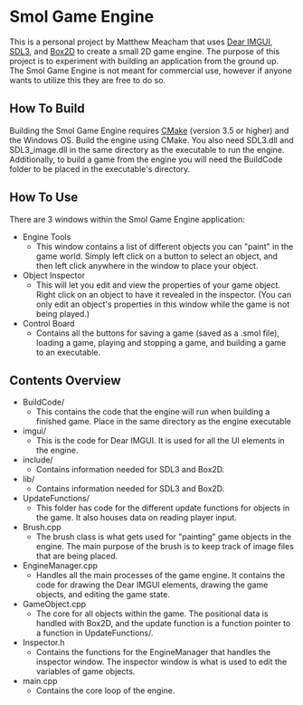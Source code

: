 # Smol Game Engine

This is a personal project by Matthew Meacham that uses [Dear IMGUI](https://github.com/ocornut/imgui), [SDL3](https://github.com/libsdl-org/SDL), and [Box2D](https://box2d.org/) to create a small 2D game engine. The purpose of this project is to experiment with building an application from the ground up. The Smol Game Engine is not meant for commercial use, however if anyone wants to utilize this they are free to do so.

## How To Build

Building the Smol Game Engine requires [CMake](https://cmake.org/) (version 3.5 or higher) and the Windows OS. Build the engine using CMake. You also need SDL3.dll and SDL3_image.dll in the same directory as the executable to run the engine. Additionally, to build a game from the engine you will need the BuildCode folder to be placed in the executable's directory.

## How To Use

There are 3 windows within the Smol Game Engine application:

- Engine Tools
  - This window contains a list of different objects you can "paint" in the game world. Simply left click on a button to select an object, and then left click anywhere in the window to place your object.
- Object Inspector
  - This will let you edit and view the properties of your game object. Right click on an object to have it revealed in the inspector. (You can only edit an object's properties in this window while the game is not being played.)
- Control Board
  - Contains all the buttons for saving a game (saved as a .smol file), loading a game, playing and stopping a game, and building a game to an executable.

## Contents Overview

- BuildCode/
  - This contains the code that the engine will run when building a finished game. Place in the same directory as the engine executable
- imgui/
  - This is the code for Dear IMGUI. It is used for all the UI elements in the engine.
- include/
  - Contains information needed for SDL3 and Box2D.
- lib/
  - Contains information needed for SDL3 and Box2D.
- UpdateFunctions/
  - This folder has code for the different update functions for objects in the game. It also houses data on reading player input.
- Brush.cpp
  - The brush class is what gets used for "painting" game objects in the engine. The main purpose of the brush is to keep track of image files that are being placed.
- EngineManager.cpp
  - Handles all the main processes of the game engine. It contains the code for drawing the Dear IMGUI elements, drawing the game objects, and editing the game state.
- GameObject.cpp
  - The core for all objects within the game. The positional data is handled with Box2D, and the update function is a function pointer to a function in UpdateFunctions/.
- Inspector.h
  - Contains the functions for the EngineManager that handles the inspector window. The inspector window is what is used to edit the variables of game objects.
- main.cpp
  - Contains the core loop of the engine.
